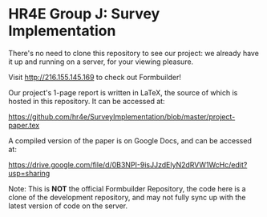 HR4E Group J: Survey Implementation
====================

There's no need to clone this repository to see our project: we already have it up and running on a server, for your viewing pleasure.

Visit http://216.155.145.169 to check out Formbuilder!

Our project's 1-page report is written in LaTeX, the source of which is hosted in this repository. It can be accessed at:

https://github.com/hr4e/SurveyImplementation/blob/master/project-paper.tex

A compiled version of the paper is on Google Docs, and can be accessed at:

https://drive.google.com/file/d/0B3NPI-9isJJzdElyN2dRVW1WcHc/edit?usp=sharing


Note: This is **NOT** the official Formbuilder Repository, the code here is a clone of the development repository, and may not fully sync up with the latest version of code on the server. 
